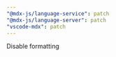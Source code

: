 ```yaml
---
"@mdx-js/language-service": patch
"@mdx-js/language-server": patch
"vscode-mdx": patch
---
```


Disable formatting
